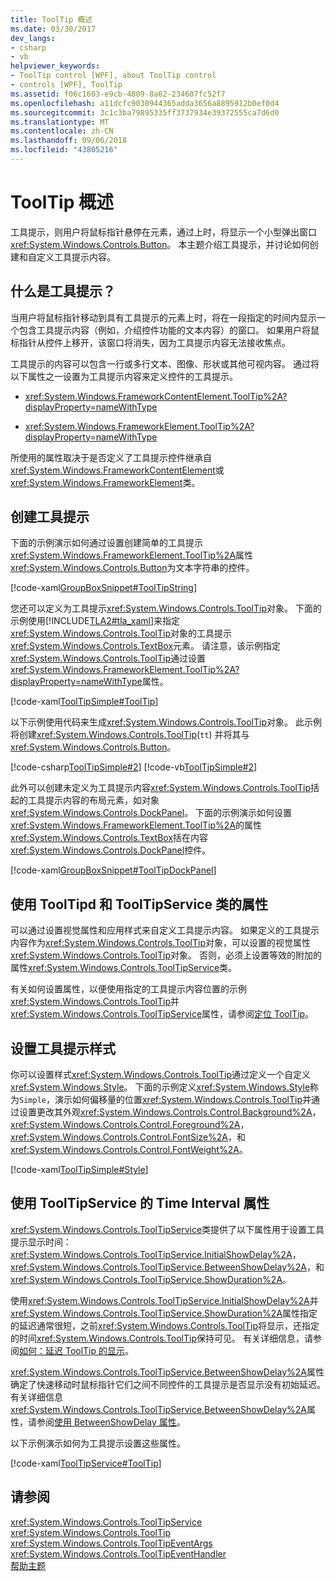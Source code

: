 ```yaml
---
title: ToolTip 概述
ms.date: 03/30/2017
dev_langs:
- csharp
- vb
helpviewer_keywords:
- ToolTip control [WPF], about ToolTip control
- controls [WPF], ToolTip
ms.assetid: f06c1603-e9cb-4809-8a62-234607fc52f7
ms.openlocfilehash: a11dcfc9030944365adda3656a8895912b0ef0d4
ms.sourcegitcommit: 3c1c3ba79895335ff3737934e39372555ca7d6d0
ms.translationtype: MT
ms.contentlocale: zh-CN
ms.lasthandoff: 09/06/2018
ms.locfileid: "43805216"
---
```

# <a name="tooltip-overview"></a>ToolTip 概述
工具提示，则用户将鼠标指针悬停在元素，通过上时，将显示一个小型弹出窗口<xref:System.Windows.Controls.Button>。 本主题介绍工具提示，并讨论如何创建和自定义工具提示内容。  
  
 
  
<a name="what_is_a_tooltip"></a>   
## <a name="what-is-a-tooltip"></a>什么是工具提示？  
 当用户将鼠标指针移动到具有工具提示的元素上时，将在一段指定的时间内显示一个包含工具提示内容（例如，介绍控件功能的文本内容）的窗口。 如果用户将鼠标指针从控件上移开，该窗口将消失，因为工具提示内容无法接收焦点。  
  
 工具提示的内容可以包含一行或多行文本、图像、形状或其他可视内容。 通过将以下属性之一设置为工具提示内容来定义控件的工具提示。  
  
-   <xref:System.Windows.FrameworkContentElement.ToolTip%2A?displayProperty=nameWithType>  
  
-   <xref:System.Windows.FrameworkElement.ToolTip%2A?displayProperty=nameWithType>  
  
 所使用的属性取决于是否定义了工具提示控件继承自<xref:System.Windows.FrameworkContentElement>或<xref:System.Windows.FrameworkElement>类。  
  
<a name="create_tooltip"></a>   
## <a name="creating-a-tooltip"></a>创建工具提示  
 下面的示例演示如何通过设置创建简单的工具提示<xref:System.Windows.FrameworkElement.ToolTip%2A>属性<xref:System.Windows.Controls.Button>为文本字符串的控件。  
  
 [!code-xaml[GroupBoxSnippet#ToolTipString](../../../../samples/snippets/csharp/VS_Snippets_Wpf/GroupBoxSnippet/CS/Window1.xaml#tooltipstring)]  
  
 您还可以定义为工具提示<xref:System.Windows.Controls.ToolTip>对象。 下面的示例使用[!INCLUDE[TLA2#tla_xaml](../../../../includes/tla2sharptla-xaml-md.md)]来指定<xref:System.Windows.Controls.ToolTip>对象的工具提示<xref:System.Windows.Controls.TextBox>元素。 请注意，该示例指定<xref:System.Windows.Controls.ToolTip>通过设置<xref:System.Windows.FrameworkElement.ToolTip%2A?displayProperty=nameWithType>属性。  
  
 [!code-xaml[ToolTipSimple#ToolTip](../../../../samples/snippets/csharp/VS_Snippets_Wpf/ToolTipSimple/CSharp/Pane1.xaml#tooltip)]  
  
 以下示例使用代码来生成<xref:System.Windows.Controls.ToolTip>对象。 此示例将创建<xref:System.Windows.Controls.ToolTip>(`tt`) 并将其与<xref:System.Windows.Controls.Button>。  
  
 [!code-csharp[ToolTipSimple#2](../../../../samples/snippets/csharp/VS_Snippets_Wpf/ToolTipSimple/CSharp/Pane1.xaml.cs#2)]
 [!code-vb[ToolTipSimple#2](../../../../samples/snippets/visualbasic/VS_Snippets_Wpf/ToolTipSimple/VisualBasic/Window1.xaml.vb#2)]  
  
 此外可以创建未定义为工具提示内容<xref:System.Windows.Controls.ToolTip>括起的工具提示内容的布局元素，如对象<xref:System.Windows.Controls.DockPanel>。 下面的示例演示如何设置<xref:System.Windows.FrameworkElement.ToolTip%2A>的属性<xref:System.Windows.Controls.TextBox>括在内容<xref:System.Windows.Controls.DockPanel>控件。  
  
 [!code-xaml[GroupBoxSnippet#ToolTipDockPanel](../../../../samples/snippets/csharp/VS_Snippets_Wpf/GroupBoxSnippet/CS/Window1.xaml#tooltipdockpanel)]  
  
<a name="Using_the_ToolTip_and_ToolTipService_Properties"></a>   
## <a name="using-the-properties-of-the-tooltip-and-tooltipservice-classes"></a>使用 ToolTipd 和 ToolTipService 类的属性  
 可以通过设置视觉属性和应用样式来自定义工具提示内容。 如果定义的工具提示内容作为<xref:System.Windows.Controls.ToolTip>对象，可以设置的视觉属性<xref:System.Windows.Controls.ToolTip>对象。 否则，必须上设置等效的附加的属性<xref:System.Windows.Controls.ToolTipService>类。  
  
 有关如何设置属性，以便使用指定的工具提示内容位置的示例<xref:System.Windows.Controls.ToolTip>并<xref:System.Windows.Controls.ToolTipService>属性，请参阅[定位 ToolTip](../../../../docs/framework/wpf/controls/how-to-position-a-tooltip.md)。  
  
<a name="StylingToolTip"></a>   
## <a name="styling-a-tooltip"></a>设置工具提示样式  
 你可以设置样式<xref:System.Windows.Controls.ToolTip>通过定义一个自定义<xref:System.Windows.Style>。 下面的示例定义<xref:System.Windows.Style>称为`Simple`，演示如何偏移量的位置<xref:System.Windows.Controls.ToolTip>并通过设置更改其外观<xref:System.Windows.Controls.Control.Background%2A>， <xref:System.Windows.Controls.Control.Foreground%2A>， <xref:System.Windows.Controls.Control.FontSize%2A>，和<xref:System.Windows.Controls.Control.FontWeight%2A>。  
  
 [!code-xaml[ToolTipSimple#Style](../../../../samples/snippets/csharp/VS_Snippets_Wpf/ToolTipSimple/CSharp/Pane1.xaml#style)]  
  
<a name="UsingtheToolTipServiceTimeIntervalProperties"></a>   
## <a name="using-the-time-interval-properties-of-tooltipservice"></a>使用 ToolTipService 的 Time Interval 属性  
 <xref:System.Windows.Controls.ToolTipService>类提供了以下属性用于设置工具提示显示时间： <xref:System.Windows.Controls.ToolTipService.InitialShowDelay%2A>， <xref:System.Windows.Controls.ToolTipService.BetweenShowDelay%2A>，和<xref:System.Windows.Controls.ToolTipService.ShowDuration%2A>。  
  
 使用<xref:System.Windows.Controls.ToolTipService.InitialShowDelay%2A>并<xref:System.Windows.Controls.ToolTipService.ShowDuration%2A>属性指定的延迟通常很短，之前<xref:System.Windows.Controls.ToolTip>将显示，还指定的时间<xref:System.Windows.Controls.ToolTip>保持可见。 有关详细信息，请参阅[如何：延迟 ToolTip 的显示](https://msdn.microsoft.com/library/618e05ef-f2bf-4a53-a0f4-aacb49918bd7)。  
  
 <xref:System.Windows.Controls.ToolTipService.BetweenShowDelay%2A>属性确定了快速移动时鼠标指针它们之间不同控件的工具提示是否显示没有初始延迟。 有关详细信息<xref:System.Windows.Controls.ToolTipService.BetweenShowDelay%2A>属性，请参阅[使用 BetweenShowDelay 属性](../../../../docs/framework/wpf/controls/how-to-use-the-betweenshowdelay-property.md)。  
  
 以下示例演示如何为工具提示设置这些属性。  
  
 [!code-xaml[ToolTipService#ToolTip](../../../../samples/snippets/csharp/VS_Snippets_Wpf/ToolTipService/CSharp/Pane1.xaml#tooltip)]  
  
## <a name="see-also"></a>请参阅  
 <xref:System.Windows.Controls.ToolTipService>  
 <xref:System.Windows.Controls.ToolTip>  
 <xref:System.Windows.Controls.ToolTipEventArgs>  
 <xref:System.Windows.Controls.ToolTipEventHandler>  
 [帮助主题](../../../../docs/framework/wpf/controls/tooltip-how-to-topics.md)
